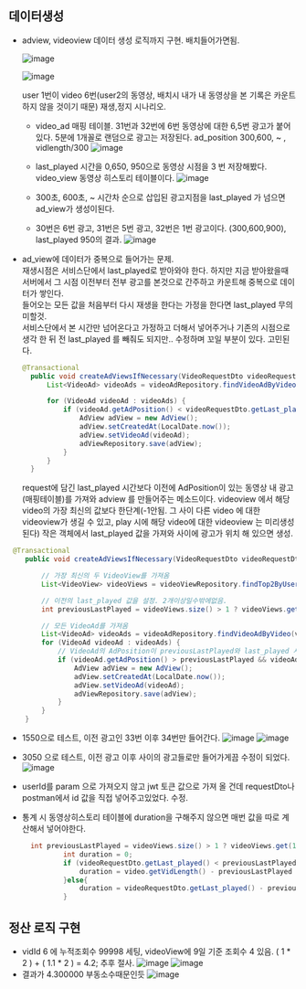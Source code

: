 ## 데이터생성

- adview, videoview 데이터 생성 로직까지 구현. 배치들어가면됨.

  ![image](https://github.com/Bryan051/TIL/assets/68111122/5a8145d1-7eb9-4491-8f3d-6cfab10b76ec)

  ![image](https://github.com/Bryan051/TIL/assets/68111122/59ccea6a-87be-4980-aed2-6b4537b49d49)

  user 1번이 video 6번(user2의 동영상, 배치시 내가 내 동영상을 본 기록은 카운트 하지 않을 것이기 때문) 재생,정지 시나리오.

  - video_ad 매핑 테이블. 31번과 32번에 6번 동영상에 대한 6,5번 광고가 붙어있다.
    5분에 1개꼴로 랜덤으로 광고는 저장된다. ad_position 300,600, ~ , vidlength/300
![image](https://github.com/Bryan051/TIL/assets/68111122/53d84945-7ce6-48da-a592-77c7ca48900e)

  - last_played 시간을 0,650, 950으로 동영상 시점을 3 번 저장해봤다.</br>
    video_view 동영상 히스토리 테이블이다.
    ![image](https://github.com/Bryan051/TIL/assets/68111122/baf18a5a-38dc-4caf-a1a3-c651094acba6)

  - 300초, 600초, ~ 시간차 순으로 삽입된 광고지점을 last_played 가 넘으면 ad_view가 생성이된다. </br>
  - 30번은 6번 광고, 31번은 5번 광고, 32번은 1번 광고이다. (300,600,900), last_played 950의 결과.
    ![image](https://github.com/Bryan051/TIL/assets/68111122/129fb46f-8204-4d3a-93c2-ce26445e9a65)

- ad_view에 데이터가 중복으로 들어가는 문제. </br>
  재생시점은 서비스단에서 last_played로 받아와야 한다.
  하지만 지금 받아왔을때 서버에서 그 시점 이전부터 전부 광고를 본것으로 간주하고 카운트해 중복으로 데이터가 쌓인다.</br>
  들어오는 모든 값을 처음부터 다시 재생을 한다는 가정을 한다면 last_played 무의미할것.</br>
  서비스단에서 본 시간만 넘어온다고 가정하고 더해서 넣어주거나 기존의 시점으로 생각 한 뒤 전 last_played 를 빼줘도 되지만.. 수정하며 꼬일 부분이 있다. 고민된다.
  ```java
  @Transactional
    public void createAdViewsIfNecessary(VideoRequestDto videoRequestDto, Video video) {
        List<VideoAd> videoAds = videoAdRepository.findVideoAdByVideo(video);

        for (VideoAd videoAd : videoAds) {
            if (videoAd.getAdPosition() < videoRequestDto.getLast_played()) {
                AdView adView = new AdView();
                adView.setCreatedAt(LocalDate.now());
                adView.setVideoAd(videoAd);
                adViewRepository.save(adView);
            }
        }
    }
  ```
  request에 담긴 last_played 시간보다 이전에 AdPosition이 있는 동영상 내 광고(매핑테이블)를 가져와 adview 를 만들어주는 메소드이다.
  videoview 에서 해당 video의 가장 최신의 값보다 한단계(-1안됨. 그 사이 다른 video 에 대한 videoview가 생길 수 있고, play 시에 해당 video에 대한 videoview 는 미리생성된다) 작은 객체에서 last_played 값을 가져와 사이에 광고가 위치 해 있으면 생성.

```java
 @Transactional
    public void createAdViewsIfNecessary(VideoRequestDto videoRequestDto, Video video,User user) {

        // 가장 최신의 두 VideoView를 가져옴
        List<VideoView> videoViews = videoViewRepository.findTop2ByUserIdAndVidIdOrderByIdDesc(user, video);

        // 이전의 last_played 값을 설정. 2개이상일수밖에없음.
        int previousLastPlayed = videoViews.size() > 1 ? videoViews.get(1).getLast_played() : 0;

        // 모든 VideoAd를 가져옴
        List<VideoAd> videoAds = videoAdRepository.findVideoAdByVideo(video);
        for (VideoAd videoAd : videoAds) {
            // VideoAd의 AdPosition이 previousLastPlayed와 last_played 사이에 있는지 확인
            if (videoAd.getAdPosition() > previousLastPlayed && videoAd.getAdPosition() <= videoRequestDto.getLast_played()) {
                AdView adView = new AdView();
                adView.setCreatedAt(LocalDate.now());
                adView.setVideoAd(videoAd);
                adViewRepository.save(adView);
            }
        }
    }
```

  - 1550으로 테스트, 이전 광고인 33번 이후 34번만 들어간다.
    ![image](https://github.com/Bryan051/TIL/assets/68111122/636de210-1e5e-4d38-8d98-a44cc2779641)
    ![image](https://github.com/Bryan051/TIL/assets/68111122/6a590770-96a8-4201-ac7d-af50f540a17a)
  - 3050 으로 테스트, 이전 광고 이후 사이의 광고들로만 들어가게끔 수정이 되었다.
  ![image](https://github.com/Bryan051/TIL/assets/68111122/b6b3d9bf-7df7-42e0-a6ad-77ec91e08a17)



- userId를 param 으로 가져오지 않고 jwt 토큰 값으로 가져 올 건데 requestDto나 postman에서 id 값을 직접 넣어주고있었다. 수정.
- 통계 시 동영상히스토리 테이블에 duration을 구해주지 않으면 매번 값을 따로 계산해서 넣어야한다.
  ```java
    int previousLastPlayed = videoViews.size() > 1 ? videoViews.get(1).getLast_played() : 0;
            int duration = 0;
            if (videoRequestDto.getLast_played() < previousLastPlayed){
                duration = video.getVidLength() - previousLastPlayed + videoRequestDto.getLast_played();
            }else{
                duration = videoRequestDto.getLast_played() - previousLastPlayed;
            }
  ```
## 정산 로직 구현
- vidId 6 에 누적조회수 99998 세팅, videoView에 9일 기준 조회수 4 있음. ( 1 * 2 ) + ( 1.1 * 2 ) = 4.2; 추후 절사.
 ![image](https://github.com/Bryan051/TIL/assets/68111122/2488f4d5-33f3-4b9b-bbcc-cc3082f9b2ad)
![image](https://github.com/Bryan051/TIL/assets/68111122/9676e010-3084-420b-bfa3-0fb0af6a3bef)
- 결과가 4.300000 부동소수때문인듯
  ![image](https://github.com/Bryan051/TIL/assets/68111122/8d82a3f3-c302-4db3-a784-25968e4e2b33)





 



